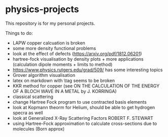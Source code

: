# physics-projects
 
This repository is for my personal projects. 

Things to do:
- LAPW copper calcuation is broken
- some more density functional problems
- look at the effect of defects (https://arxiv.org/pdf/1812.06201)
- hartree-fock visualisation by density plots + more applications (calculation dipole moments + limits to method)
- https://www.physics.rutgers.edu/grad/509/ has some interesting topics
- Grover algorithm visualisation
- latex on markdown with \tag seems to be broken
- KKR method for copper (see ON THE CALCULATION OF THE ENERGY OF A BLOCH WAVE IN A METAL by J. KORRINGA)
- classical scattering 
- change Hartree Fock program to use contracted basis elements
- look at Kopmann theorm for Helium, should be able to get hydrogen specra as well
- look at Generalized X-Ray Scattering Factors ROBERT F. STEWART
- using Hartree-Fock approximation to calculate cross-sections due to molecules (Born approx)
 